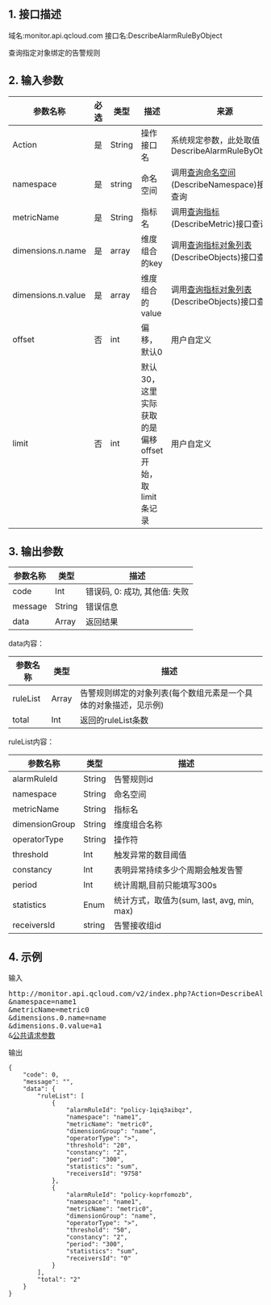 ## 1. 接口描述
域名:monitor.api.qcloud.com
接口名:DescribeAlarmRuleByObject

查询指定对象绑定的告警规则

## 2. 输入参数
| 参数名称 | 必选  | 类型 | 描述 |来源|
|---------|---------|---------|---------|---------|
| Action | 是 | String | 操作接口名|系统规定参数，此处取值：DescribeAlarmRuleByObject|
| namespace | 是 | string | 命名空间|调用<a href="/doc/api/255/查询命名空间" title="查询命名空间">查询命名空间</a>(DescribeNamespace)接口查询|
| metricName | 是 | String | 指标名|调用<a href="/doc/api/255/查询指标" title="查询指标">查询指标</a>(DescribeMetric)接口查询|
| dimensions.n.name | 是 | array | 维度组合的key|调用<a href="/doc/api/255/查询指标对象列表" title="查询指标对象列表">查询指标对象列表</a>(DescribeObjects)接口查询|
| dimensions.n.value | 是 | array | 维度组合的value|调用<a href="/doc/api/255/查询指标对象列表" title="查询指标对象列表">查询指标对象列表</a>(DescribeObjects)接口查询|
| offset | 否 | int | 偏移，默认0 |用户自定义|
| limit	 | 否 | int | 默认30，这里实际获取的是偏移offset开始，取limit 条记录 |用户自定义|

## 3. 输出参数
| 参数名称 | 类型 | 描述 |
|---------|---------|---------|
| code | Int | 错误码, 0: 成功, 其他值: 失败|
| message | String | 错误信息|
| data | Array | 返回结果 |

data内容：

| 参数名称 | 类型 | 描述 |
|---------|---------|---------|
|ruleList | Array | 告警规则绑定的对象列表(每个数组元素是一个具体的对象描述，见示例)| 
|total|Int|返回的ruleList条数|

ruleList内容：

| 参数名称 | 类型 | 描述 |
|---------|---------|---------|
| alarmRuleId | String | 告警规则id|
| namespace | String | 命名空间|
| metricName | String | 指标名|
| dimensionGroup | String|维度组合名称|
| operatorType| String | 操作符| 
| threshold | Int | 触发异常的数目阈值|
| constancy | Int | 表明异常持续多少个周期会触发告警| 
| period | Int | 统计周期,目前只能填写300s|
| statistics | Enum | 统计方式，取值为(sum, last, avg, min, max)|
| receiversId | string | 告警接收组id|

## 4. 示例
输入
<pre>
http://monitor.api.qcloud.com/v2/index.php?Action=DescribeAlarmRuleByObject
&namespace=name1
&metricName=metric0
&dimensions.0.name=name
&dimensions.0.value=a1
&<a href="http://tcecqpoc.fsphere.cn/doc/api/229/6976">公共请求参数</a>
</pre>
输出
```
{
    "code": 0,
    "message": "",
    "data": {
        "ruleList": [
            {
                "alarmRuleId": "policy-1qiq3aibqz",
                "namespace": "name1",
                "metricName": "metric0",
                "dimensionGroup": "name",
                "operatorType": ">",
                "threshold": "20",
                "constancy": "2",
                "period": "300",
                "statistics": "sum",
                "receiversId": "9758"
            },
            {
                "alarmRuleId": "policy-koprfomozb",
                "namespace": "name1",
                "metricName": "metric0",
                "dimensionGroup": "name",
                "operatorType": ">",
                "threshold": "50",
                "constancy": "2",
                "period": "300",
                "statistics": "sum",
                "receiversId": "0"
            }
        ],
        "total": "2"
    }
}
```

